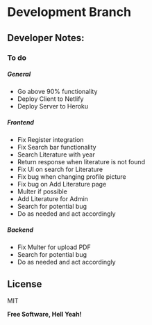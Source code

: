 # Development Branch

## Developer Notes:

### To do

##### General

- Go above 90% functionality
- Deploy Client to Netlify
- Deploy Server to Heroku

##### Frontend

- Fix Register integration
- Fix Search bar functionality
- Search Literature with year
- Return response when literature is not found
- Fix UI on search for Literature
- Fix bug when changing profile picture
- Fix bug on Add Literature page
- Multer if possible
- Add Literature for Admin
- Search for potential bug
- Do as needed and act accordingly

##### Backend

- Fix Multer for upload PDF
- Search for potential bug
- Do as needed and act accordingly

## License

MIT

**Free Software, Hell Yeah!**
